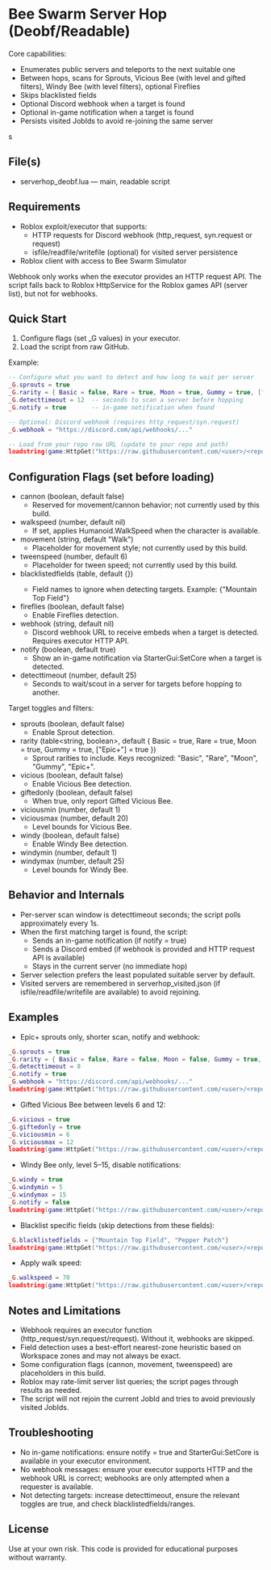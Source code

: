# Bee Swarm Server Hop (Deobf/Readable)


Core capabilities:
- Enumerates public servers and teleports to the next suitable one
- Between hops, scans for Sprouts, Vicious Bee (with level and gifted filters), Windy Bee (with level filters), optional Fireflies
- Skips blacklisted fields
- Optional Discord webhook when a target is found
- Optional in-game notification when a target is found
- Persists visited JobIds to avoid re-joining the same server

s
## File(s)
- serverhop_deobf.lua — main, readable script


## Requirements
- Roblox exploit/executor that supports:
  - HTTP requests for Discord webhook (http_request, syn.request or request)
  - isfile/readfile/writefile (optional) for visited server persistence
- Roblox client with access to Bee Swarm Simulator

Webhook only works when the executor provides an HTTP request API. The script falls back to Roblox HttpService for the Roblox games API (server list), but not for webhooks.


## Quick Start
1) Configure flags (set _G values) in your executor.
2) Load the script from raw GitHub.

Example:

```lua
-- Configure what you want to detect and how long to wait per server
_G.sprouts = true
_G.rarity = { Basic = false, Rare = true, Moon = true, Gummy = true, ["Epic+"] = true }
_G.detecttimeout = 12  -- seconds to scan a server before hopping
_G.notify = true       -- in-game notification when found

-- Optional: Discord webhook (requires http_request/syn.request)
_G.webhook = "https://discord.com/api/webhooks/..."

-- Load from your repo raw URL (update to your repo and path)
loadstring(game:HttpGet("https://raw.githubusercontent.com/<user>/<repo>/main/serverhop_deobf.lua"))()
```


## Configuration Flags (set before loading)
- cannon (boolean, default false)
  - Reserved for movement/cannon behavior; not currently used by this build.
- walkspeed (number, default nil)
  - If set, applies Humanoid.WalkSpeed when the character is available.
- movement (string, default "Walk")
  - Placeholder for movement style; not currently used by this build.
- tweenspeed (number, default 6)
  - Placeholder for tween speed; not currently used by this build.
- blacklistedfields (table<string>, default {})
  - Field names to ignore when detecting targets. Example: {"Mountain Top Field"}
- fireflies (boolean, default false)
  - Enable Fireflies detection.
- webhook (string, default nil)
  - Discord webhook URL to receive embeds when a target is detected. Requires executor HTTP API.
- notify (boolean, default true)
  - Show an in-game notification via StarterGui:SetCore when a target is detected.
- detecttimeout (number, default 25)
  - Seconds to wait/scout in a server for targets before hopping to another.

Target toggles and filters:
- sprouts (boolean, default false)
  - Enable Sprout detection.
- rarity (table<string, boolean>, default { Basic = true, Rare = true, Moon = true, Gummy = true, ["Epic+"] = true })
  - Sprout rarities to include. Keys recognized: "Basic", "Rare", "Moon", "Gummy", "Epic+".
- vicious (boolean, default false)
  - Enable Vicious Bee detection.
- giftedonly (boolean, default false)
  - When true, only report Gifted Vicious Bee.
- viciousmin (number, default 1)
- viciousmax (number, default 20)
  - Level bounds for Vicious Bee.
- windy (boolean, default false)
  - Enable Windy Bee detection.
- windymin (number, default 1)
- windymax (number, default 25)
  - Level bounds for Windy Bee.


## Behavior and Internals
- Per-server scan window is detecttimeout seconds; the script polls approximately every 1s.
- When the first matching target is found, the script:
  - Sends an in-game notification (if notify = true)
  - Sends a Discord embed (if webhook is provided and HTTP request API is available)
  - Stays in the current server (no immediate hop)
- Server selection prefers the least populated suitable server by default.
- Visited servers are remembered in serverhop_visited.json (if isfile/readfile/writefile are available) to avoid rejoining.


## Examples
- Epic+ sprouts only, shorter scan, notify and webhook:
```lua
_G.sprouts = true
_G.rarity = { Basic = false, Rare = false, Moon = false, Gummy = true, ["Epic+"] = true }
_G.detecttimeout = 8
_G.notify = true
_G.webhook = "https://discord.com/api/webhooks/..."
loadstring(game:HttpGet("https://raw.githubusercontent.com/<user>/<repo>/main/serverhop_deobf.lua"))()
```

- Gifted Vicious Bee between levels 6 and 12:
```lua
_G.vicious = true
_G.giftedonly = true
_G.viciousmin = 6
_G.viciousmax = 12
loadstring(game:HttpGet("https://raw.githubusercontent.com/<user>/<repo>/main/serverhop_deobf.lua"))()
```

- Windy Bee only, level 5–15, disable notifications:
```lua
_G.windy = true
_G.windymin = 5
_G.windymax = 15
_G.notify = false
loadstring(game:HttpGet("https://raw.githubusercontent.com/<user>/<repo>/main/serverhop_deobf.lua"))()
```

- Blacklist specific fields (skip detections from these fields):
```lua
_G.blacklistedfields = {"Mountain Top Field", "Pepper Patch"}
loadstring(game:HttpGet("https://raw.githubusercontent.com/<user>/<repo>/main/serverhop_deobf.lua"))()
```

- Apply walk speed:
```lua
_G.walkspeed = 70
loadstring(game:HttpGet("https://raw.githubusercontent.com/<user>/<repo>/main/serverhop_deobf.lua"))()
```


## Notes and Limitations
- Webhook requires an executor function (http_request/syn.request/request). Without it, webhooks are skipped.
- Field detection uses a best-effort nearest-zone heuristic based on Workspace zones and may not always be exact.
- Some configuration flags (cannon, movement, tweenspeed) are placeholders in this build.
- Roblox may rate-limit server list queries; the script pages through results as needed.
- The script will not rejoin the current JobId and tries to avoid previously visited JobIds.


## Troubleshooting
- No in-game notifications: ensure notify = true and StarterGui:SetCore is available in your executor environment.
- No webhook messages: ensure your executor supports HTTP and the webhook URL is correct; webhooks are only attempted when a requester is available.
- Not detecting targets: increase detecttimeout, ensure the relevant toggles are true, and check blacklistedfields/ranges.


## License
Use at your own risk. This code is provided for educational purposes without warranty.
